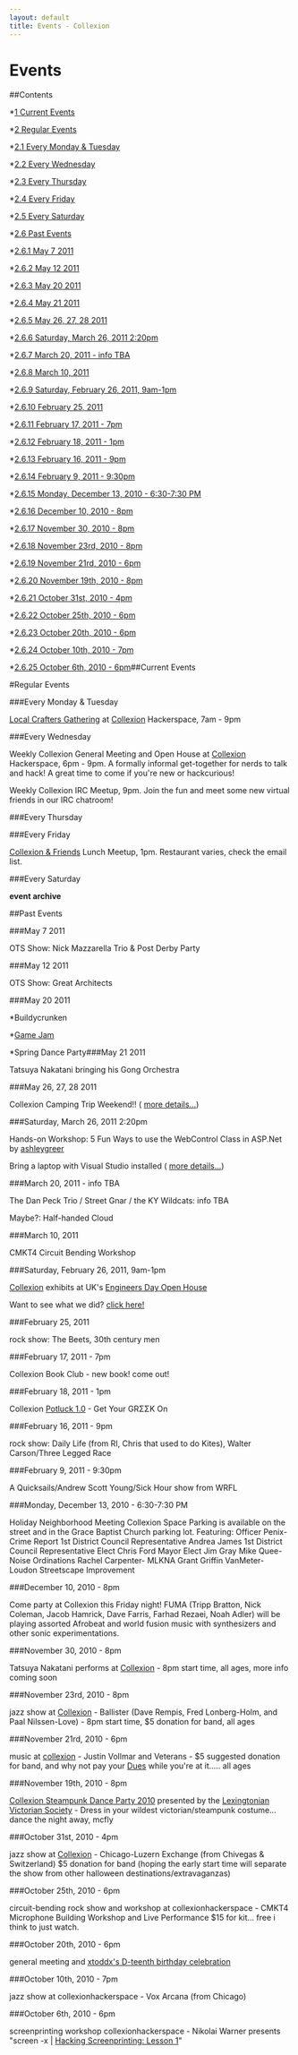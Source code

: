 ```yaml
---
layout: default
title: Events - Collexion
---
```


<div id="page">

# Events

##Contents

*[1
Current Events](#Current_Events)


*[2
Regular Events](#Regular_Events)

*[2.1
Every Monday & Tuesday](#Every_Monday_.26_Tuesday)


*[2.2
Every Wednesday](#Every_Wednesday)


*[2.3
Every Thursday](#Every_Thursday)


*[2.4
Every Friday](#Every_Friday)


*[2.5
Every Saturday](#Every_Saturday)


*[2.6
Past Events](#Past_Events)

*[2.6.1
May 7 2011](#May_7_2011)


*[2.6.2
May 12 2011](#May_12_2011)


*[2.6.3
May 20 2011](#May_20_2011)


*[2.6.4
May 21 2011](#May_21_2011)


*[2.6.5
May 26, 27, 28 2011](#May_26.2C_27.2C_28_2011)


*[2.6.6
Saturday, March 26, 2011 2:20pm](#Saturday.2C_March_26.2C_2011_2:20pm)


*[2.6.7
March 20, 2011 - info TBA](#March_20.2C_2011_-_info_TBA)


*[2.6.8
March 10, 2011](#March_10.2C_2011)


*[2.6.9
Saturday, February 26, 2011, 9am-1pm](#Saturday.2C_February_26.2C_2011.2C_9am-1pm)


*[2.6.10
February 25, 2011](#February_25.2C_2011)


*[2.6.11
February 17, 2011 - 7pm](#February_17.2C_2011_-_7pm)


*[2.6.12
February 18, 2011 - 1pm](#February_18.2C_2011_-_1pm)


*[2.6.13
February 16, 2011 - 9pm](#February_16.2C_2011_-_9pm)


*[2.6.14
February 9, 2011 - 9:30pm](#February_9.2C_2011_-_9:30pm)


*[2.6.15
Monday, December 13, 2010 - 6:30-7:30 PM](#Monday.2C_December_13.2C_2010_-_6:30-7:30_PM)


*[2.6.16
December 10, 2010 - 8pm](#December_10.2C_2010_-_8pm)


*[2.6.17
November 30, 2010 - 8pm](#November_30.2C_2010_-_8pm)


*[2.6.18
November 23rd, 2010 - 8pm](#November_23rd.2C_2010_-_8pm)


*[2.6.19
November 21rd, 2010 - 6pm](#November_21rd.2C_2010_-_6pm)


*[2.6.20
November 19th, 2010 - 8pm](#November_19th.2C_2010_-_8pm)


*[2.6.21
October 31st, 2010  - 4pm](#October_31st.2C_2010_-_4pm)


*[2.6.22
October 25th, 2010 - 6pm](#October_25th.2C_2010_-_6pm)


*[2.6.23
October 20th, 2010 - 6pm](#October_20th.2C_2010_-_6pm)


*[2.6.24
October 10th, 2010 - 7pm](#October_10th.2C_2010_-_7pm)


*[2.6.25
October 6th, 2010 - 6pm](#October_6th.2C_2010_-_6pm)##Current Events










#Regular Events


###Every Monday & Tuesday


[Local Crafters Gathering](/pages/local_crafters_gathering.html) at
[Collexion](/pages/collexion.html) Hackerspace, 7am - 9pm



###Every Wednesday


Weekly Collexion General Meeting and Open House at
[Collexion](/pages/collexion.html) Hackerspace, 6pm - 9pm. A formally informal get-together for nerds to talk and hack! A great time to come if you're new or hackcurious!

Weekly Collexion IRC Meetup, 9pm. Join the fun and meet some new virtual friends in our IRC chatroom!



###Every Thursday


###Every Friday


[Collexion & Friends](/pages/collexion_%26_friends.html) Lunch Meetup, 1pm. Restaurant varies, check the email list.



###Every Saturday


**event archive**



##Past Events


###May 7 2011


OTS Show: Nick Mazzarella Trio & Post Derby Party

###May 12 2011


OTS Show: Great Architects



###May 20 2011


*Buildycrunken


*[Game Jam](/pages/game_jam.html)


*Spring Dance Party###May 21 2011


Tatsuya Nakatani bringing his Gong Orchestra



###May 26, 27, 28 2011


Collexion Camping Trip Weekend!! (
[more details...](/pages/collexion_goes_to_camp.html))



###Saturday, March 26, 2011 2:20pm


Hands-on Workshop: 5 Fun Ways to use the WebControl Class in ASP.Net by
[ashleygreer](/pages/user:ashley.html)

Bring a laptop with Visual Studio installed (
[more details...](/pages/beginning_asp.net_webcontrol_workshop.html))



###March 20, 2011 - info TBA


The Dan Peck Trio / Street Gnar / the KY Wildcats: info TBA

Maybe?: Half-handed Cloud



###March 10, 2011


CMKT4 Circuit Bending Workshop



###Saturday, February 26, 2011, 9am-1pm


[Collexion](/pages/collexion.html) exhibits at UK's
[Engineers Day Open House](http://www.engr.uky.edu/eday/2011/index.html)

Want to see what we did?
[click here!](/pages/e-day_2011.html)



###February 25, 2011


rock show: The Beets, 30th century men



###February 17, 2011 - 7pm


Collexion Book Club - new book! come out!



###February 18, 2011 - 1pm


Collexion
[Potluck 1.0](/pages/potluck_1.0.html) - Get Your GRΣΣK On



###February 16, 2011 - 9pm


rock show: Daily Life (from RI, Chris that used to do Kites), Walter Carson/Three Legged Race



###February 9, 2011 - 9:30pm


A Quicksails/Andrew Scott Young/Sick Hour show from WRFL

###Monday, December 13, 2010 - 6:30-7:30 PM


Holiday Neighborhood Meeting
Collexion Space
Parking is available on the street and in the Grace Baptist Church parking lot.
Featuring:
Officer Penix- Crime Report
1st District Council Representative Andrea James
1st District Council Representative Elect Chris Ford
Mayor Elect Jim Gray
Mike Quee- Noise Ordinations
Rachel Carpenter- MLKNA Grant
Griffin VanMeter- Loudon Streetscape Improvement

###December 10, 2010 - 8pm


Come party at Collexion this Friday night!
FUMA (Tripp Bratton, Nick Coleman, Jacob Hamrick, Dave Farris, Farhad Rezaei, Noah Adler) will be playing assorted Afrobeat and world fusion music with synthesizers and other sonic experimentations.

###November 30, 2010 - 8pm


Tatsuya Nakatani performs at
[Collexion](/pages/collexion.html) - 8pm start time, all ages, more info coming soon

###November 23rd, 2010 - 8pm


jazz show at
[Collexion](/pages/collexion.html) - Ballister  (Dave Rempis, Fred Lonberg-Holm, and Paal Nilssen-Love) - 8pm start time, $5 donation for band, all ages

###November 21rd, 2010 - 6pm


music at
[collexion](/pages/collexion.html) -  Justin Vollmar and Veterans - $5 suggested donation for band, and why not pay your
[Dues](/pages/dues.html) while you're at it..... all ages

###November 19th, 2010 - 8pm


[Collexion Steampunk Dance Party 2010](/pages/collexion_steampunk_dance_party_2010.html) presented by the
[Lexingtonian Victorian Society](/pages/lexingtonian_victorian_society.html)  - Dress in your wildest victorian/steampunk costume... dance the night away, mcfly

###October 31st, 2010  - 4pm


jazz show at
[Collexion](/pages/collexion.html) - Chicago-Luzern Exchange (from Chivegas & Switzerland)
$5 donation for band (hoping the early start time will separate the show from other halloween destinations/extravaganzas)

###October 25th, 2010 - 6pm


circuit-bending rock show and workshop at collexionhackerspace - CMKT4 Microphone Building Workshop and Live Performance
$15 for kit... free i think to just watch.

###October 20th, 2010 - 6pm


general meeting and
[xtoddx's D-teenth birthday celebration](/pages/meeting_-_general_-_20101020.html)

###October 10th, 2010 - 7pm


jazz show at collexionhackerspace - Vox Arcana (from Chicago)

###October 6th, 2010 - 6pm


screenprinting workshop collexionhackerspace - Nikolai Warner presents "screen -x |
[Hacking Screenprinting: Lesson 1](/pages/hacking_screenprinting:_lesson_1.html)"

</div>
